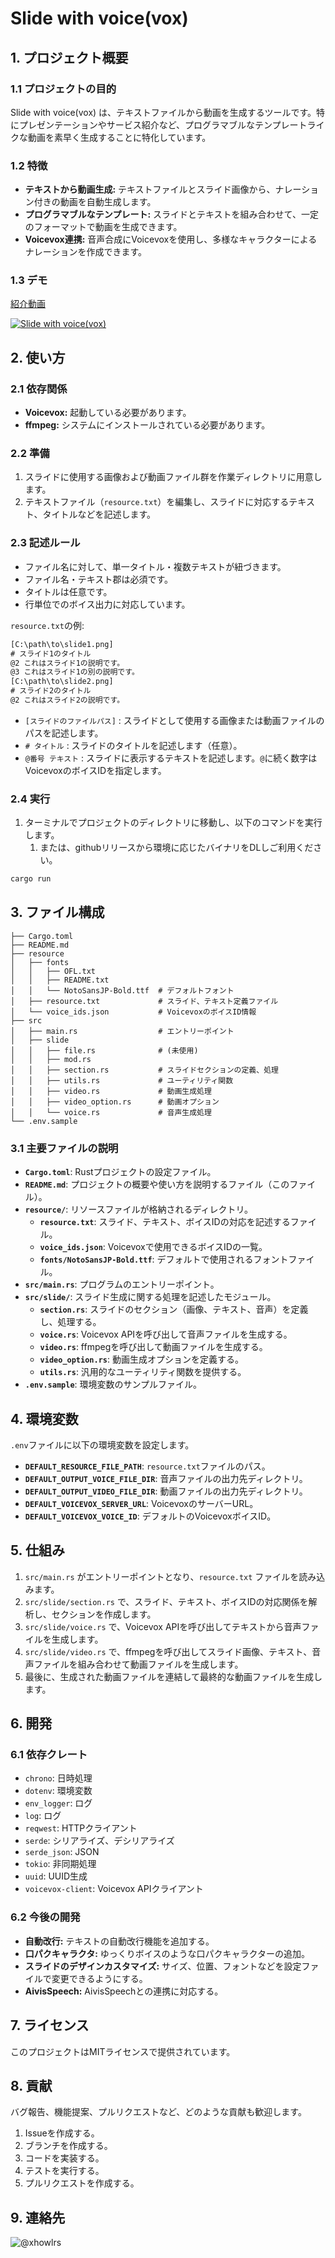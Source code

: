 # Slide with voice(vox)

## 1. プロジェクト概要

### 1.1 プロジェクトの目的

Slide with voice(vox) は、テキストファイルから動画を生成するツールです。特にプレゼンテーションやサービス紹介など、プログラマブルなテンプレートライクな動画を素早く生成することに特化しています。

### 1.2 特徴

*   **テキストから動画生成:** テキストファイルとスライド画像から、ナレーション付きの動画を自動生成します。
*   **プログラマブルなテンプレート:** スライドとテキストを組み合わせて、一定のフォーマットで動画を生成できます。
*   **Voicevox連携:** 音声合成にVoicevoxを使用し、多様なキャラクターによるナレーションを作成できます。

### 1.3 デモ

[紹介動画](https://youtu.be/MiVK6Sxf-vQ)

[![Slide with voice(vox)](https://github.com/howlrs/slide_with_voice/blob/release/images/icon.png?raw=true)](https://www.youtube.com/watch?v=MiVK6Sxf-vQ)

## 2. 使い方

### 2.1 依存関係

*   **Voicevox:** 起動している必要があります。
*   **ffmpeg:** システムにインストールされている必要があります。

### 2.2 準備

1.  スライドに使用する画像および動画ファイル群を作業ディレクトリに用意します。
2.  テキストファイル（`resource.txt`）を編集し、スライドに対応するテキスト、タイトルなどを記述します。

### 2.3 記述ルール

*   ファイル名に対して、単一タイトル・複数テキストが紐づきます。
*   ファイル名・テキスト郡は必須です。
*   タイトルは任意です。
*   行単位でのボイス出力に対応しています。

`resource.txt`の例:

```txt
[C:\path\to\slide1.png]
# スライド1のタイトル
@2 これはスライド1の説明です。
@3 これはスライド1の別の説明です。
[C:\path\to\slide2.png]
# スライド2のタイトル
@2 これはスライド2の説明です。
```

*   `[スライドのファイルパス]` : スライドとして使用する画像または動画ファイルのパスを記述します。
*   `# タイトル` : スライドのタイトルを記述します（任意）。
*   `@番号 テキスト` : スライドに表示するテキストを記述します。`@`に続く数字はVoicevoxのボイスIDを指定します。

### 2.4 実行

1. ターミナルでプロジェクトのディレクトリに移動し、以下のコマンドを実行します。
   1.  または、githubリリースから環境に応じたバイナリをDLしご利用ください。

```bash
cargo run
```

## 3. ファイル構成

```
├── Cargo.toml
├── README.md
├── resource
│   ├── fonts
│   │   ├── OFL.txt
│   │   ├── README.txt
│   │   └── NotoSansJP-Bold.ttf  # デフォルトフォント
│   ├── resource.txt             # スライド、テキスト定義ファイル
│   └── voice_ids.json           # VoicevoxのボイスID情報
├── src
│   ├── main.rs                  # エントリーポイント
│   ├── slide
│   │   ├── file.rs              # (未使用)
│   │   ├── mod.rs
│   │   ├── section.rs           # スライドセクションの定義、処理
│   │   ├── utils.rs             # ユーティリティ関数
│   │   ├── video.rs             # 動画生成処理
│   │   ├── video_option.rs      # 動画オプション
│   │   └── voice.rs             # 音声生成処理
└── .env.sample
```

### 3.1 主要ファイルの説明

*   **`Cargo.toml`**: Rustプロジェクトの設定ファイル。
*   **`README.md`**: プロジェクトの概要や使い方を説明するファイル（このファイル）。
*   **`resource/`**: リソースファイルが格納されるディレクトリ。
    *   **`resource.txt`**: スライド、テキスト、ボイスIDの対応を記述するファイル。
    *   **`voice_ids.json`**: Voicevoxで使用できるボイスIDの一覧。
    *   **`fonts/NotoSansJP-Bold.ttf`**:  デフォルトで使用されるフォントファイル。
*   **`src/main.rs`**: プログラムのエントリーポイント。
*   **`src/slide/`**: スライド生成に関する処理を記述したモジュール。
    *   **`section.rs`**: スライドのセクション（画像、テキスト、音声）を定義し、処理する。
    *   **`voice.rs`**: Voicevox APIを呼び出して音声ファイルを生成する。
    *   **`video.rs`**: ffmpegを呼び出して動画ファイルを生成する。
    *   **`video_option.rs`**: 動画生成オプションを定義する。
    *   **`utils.rs`**: 汎用的なユーティリティ関数を提供する。
*   **`.env.sample`**: 環境変数のサンプルファイル。

## 4. 環境変数

`.env`ファイルに以下の環境変数を設定します。

*   **`DEFAULT_RESOURCE_FILE_PATH`**: `resource.txt`ファイルのパス。
*   **`DEFAULT_OUTPUT_VOICE_FILE_DIR`**: 音声ファイルの出力先ディレクトリ。
*   **`DEFAULT_OUTPUT_VIDEO_FILE_DIR`**: 動画ファイルの出力先ディレクトリ。
*   **`DEFAULT_VOICEVOX_SERVER_URL`**: VoicevoxのサーバーURL。
*   **`DEFAULT_VOICEVOX_VOICE_ID`**: デフォルトのVoicevoxボイスID。

## 5. 仕組み

1.  `src/main.rs` がエントリーポイントとなり、`resource.txt` ファイルを読み込みます。
2.  `src/slide/section.rs` で、スライド、テキスト、ボイスIDの対応関係を解析し、セクションを作成します。
3.  `src/slide/voice.rs` で、Voicevox APIを呼び出してテキストから音声ファイルを生成します。
4.  `src/slide/video.rs` で、ffmpegを呼び出してスライド画像、テキスト、音声ファイルを組み合わせて動画ファイルを生成します。
5.  最後に、生成された動画ファイルを連結して最終的な動画ファイルを生成します。

## 6. 開発

### 6.1 依存クレート

*   `chrono`: 日時処理
*   `dotenv`: 環境変数
*   `env_logger`: ログ
*   `log`: ログ
*   `reqwest`: HTTPクライアント
*   `serde`: シリアライズ、デシリアライズ
*   `serde_json`: JSON
*   `tokio`: 非同期処理
*   `uuid`: UUID生成
*   `voicevox-client`: Voicevox APIクライアント

### 6.2 今後の開発

*   **自動改行:** テキストの自動改行機能を追加する。
*   **口パクキャラクタ:** ゆっくりボイスのような口パクキャラクターの追加。
*   **スライドのデザインカスタマイズ:** サイズ、位置、フォントなどを設定ファイルで変更できるようにする。
*   **AivisSpeech:** AivisSpeechとの連携に対応する。

## 7. ライセンス

このプロジェクトはMITライセンスで提供されています。

## 8. 貢献

バグ報告、機能提案、プルリクエストなど、どのような貢献も歓迎します。

1.  Issueを作成する。
2.  ブランチを作成する。
3.  コードを実装する。
4.  テストを実行する。
5.  プルリクエストを作成する。

## 9. 連絡先
![@xhowlrs](https://x.com/xhowlrs)